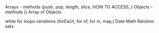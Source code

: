 Arrays - methods (push, pop, length, slice, HOW TO ACCESS, )
Objects - methods ()
Array of Objects

while
for loops
variations (forEach, for of, for in, map,)
Date
Math
Random
sets